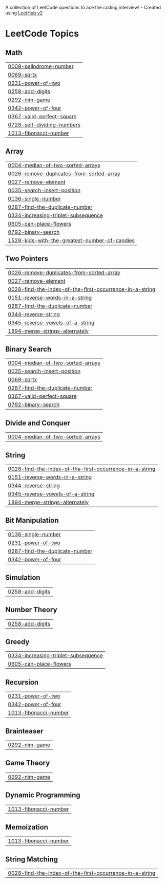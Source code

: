 A collection of LeetCode questions to ace the coding interview! - Created using [LeetHub v2](https://github.com/arunbhardwaj/LeetHub-2.0)
<!---LeetCode Topics Start-->
# LeetCode Topics
## Math
|  |
| ------- |
| [0009-palindrome-number](https://github.com/sumandeka223037/LeetCode/tree/master/0009-palindrome-number) |
| [0069-sqrtx](https://github.com/sumandeka223037/LeetCode/tree/master/0069-sqrtx) |
| [0231-power-of-two](https://github.com/sumandeka223037/LeetCode/tree/master/0231-power-of-two) |
| [0258-add-digits](https://github.com/sumandeka223037/LeetCode/tree/master/0258-add-digits) |
| [0292-nim-game](https://github.com/sumandeka223037/LeetCode/tree/master/0292-nim-game) |
| [0342-power-of-four](https://github.com/sumandeka223037/LeetCode/tree/master/0342-power-of-four) |
| [0367-valid-perfect-square](https://github.com/sumandeka223037/LeetCode/tree/master/0367-valid-perfect-square) |
| [0728-self-dividing-numbers](https://github.com/sumandeka223037/LeetCode/tree/master/0728-self-dividing-numbers) |
| [1013-fibonacci-number](https://github.com/sumandeka223037/LeetCode/tree/master/1013-fibonacci-number) |
## Array
|  |
| ------- |
| [0004-median-of-two-sorted-arrays](https://github.com/sumandeka223037/LeetCode/tree/master/0004-median-of-two-sorted-arrays) |
| [0026-remove-duplicates-from-sorted-array](https://github.com/sumandeka223037/LeetCode/tree/master/0026-remove-duplicates-from-sorted-array) |
| [0027-remove-element](https://github.com/sumandeka223037/LeetCode/tree/master/0027-remove-element) |
| [0035-search-insert-position](https://github.com/sumandeka223037/LeetCode/tree/master/0035-search-insert-position) |
| [0136-single-number](https://github.com/sumandeka223037/LeetCode/tree/master/0136-single-number) |
| [0287-find-the-duplicate-number](https://github.com/sumandeka223037/LeetCode/tree/master/0287-find-the-duplicate-number) |
| [0334-increasing-triplet-subsequence](https://github.com/sumandeka223037/LeetCode/tree/master/0334-increasing-triplet-subsequence) |
| [0605-can-place-flowers](https://github.com/sumandeka223037/LeetCode/tree/master/0605-can-place-flowers) |
| [0792-binary-search](https://github.com/sumandeka223037/LeetCode/tree/master/0792-binary-search) |
| [1528-kids-with-the-greatest-number-of-candies](https://github.com/sumandeka223037/LeetCode/tree/master/1528-kids-with-the-greatest-number-of-candies) |
## Two Pointers
|  |
| ------- |
| [0026-remove-duplicates-from-sorted-array](https://github.com/sumandeka223037/LeetCode/tree/master/0026-remove-duplicates-from-sorted-array) |
| [0027-remove-element](https://github.com/sumandeka223037/LeetCode/tree/master/0027-remove-element) |
| [0028-find-the-index-of-the-first-occurrence-in-a-string](https://github.com/sumandeka223037/LeetCode/tree/master/0028-find-the-index-of-the-first-occurrence-in-a-string) |
| [0151-reverse-words-in-a-string](https://github.com/sumandeka223037/LeetCode/tree/master/0151-reverse-words-in-a-string) |
| [0287-find-the-duplicate-number](https://github.com/sumandeka223037/LeetCode/tree/master/0287-find-the-duplicate-number) |
| [0344-reverse-string](https://github.com/sumandeka223037/LeetCode/tree/master/0344-reverse-string) |
| [0345-reverse-vowels-of-a-string](https://github.com/sumandeka223037/LeetCode/tree/master/0345-reverse-vowels-of-a-string) |
| [1894-merge-strings-alternately](https://github.com/sumandeka223037/LeetCode/tree/master/1894-merge-strings-alternately) |
## Binary Search
|  |
| ------- |
| [0004-median-of-two-sorted-arrays](https://github.com/sumandeka223037/LeetCode/tree/master/0004-median-of-two-sorted-arrays) |
| [0035-search-insert-position](https://github.com/sumandeka223037/LeetCode/tree/master/0035-search-insert-position) |
| [0069-sqrtx](https://github.com/sumandeka223037/LeetCode/tree/master/0069-sqrtx) |
| [0287-find-the-duplicate-number](https://github.com/sumandeka223037/LeetCode/tree/master/0287-find-the-duplicate-number) |
| [0367-valid-perfect-square](https://github.com/sumandeka223037/LeetCode/tree/master/0367-valid-perfect-square) |
| [0792-binary-search](https://github.com/sumandeka223037/LeetCode/tree/master/0792-binary-search) |
## Divide and Conquer
|  |
| ------- |
| [0004-median-of-two-sorted-arrays](https://github.com/sumandeka223037/LeetCode/tree/master/0004-median-of-two-sorted-arrays) |
## String
|  |
| ------- |
| [0028-find-the-index-of-the-first-occurrence-in-a-string](https://github.com/sumandeka223037/LeetCode/tree/master/0028-find-the-index-of-the-first-occurrence-in-a-string) |
| [0151-reverse-words-in-a-string](https://github.com/sumandeka223037/LeetCode/tree/master/0151-reverse-words-in-a-string) |
| [0344-reverse-string](https://github.com/sumandeka223037/LeetCode/tree/master/0344-reverse-string) |
| [0345-reverse-vowels-of-a-string](https://github.com/sumandeka223037/LeetCode/tree/master/0345-reverse-vowels-of-a-string) |
| [1894-merge-strings-alternately](https://github.com/sumandeka223037/LeetCode/tree/master/1894-merge-strings-alternately) |
## Bit Manipulation
|  |
| ------- |
| [0136-single-number](https://github.com/sumandeka223037/LeetCode/tree/master/0136-single-number) |
| [0231-power-of-two](https://github.com/sumandeka223037/LeetCode/tree/master/0231-power-of-two) |
| [0287-find-the-duplicate-number](https://github.com/sumandeka223037/LeetCode/tree/master/0287-find-the-duplicate-number) |
| [0342-power-of-four](https://github.com/sumandeka223037/LeetCode/tree/master/0342-power-of-four) |
## Simulation
|  |
| ------- |
| [0258-add-digits](https://github.com/sumandeka223037/LeetCode/tree/master/0258-add-digits) |
## Number Theory
|  |
| ------- |
| [0258-add-digits](https://github.com/sumandeka223037/LeetCode/tree/master/0258-add-digits) |
## Greedy
|  |
| ------- |
| [0334-increasing-triplet-subsequence](https://github.com/sumandeka223037/LeetCode/tree/master/0334-increasing-triplet-subsequence) |
| [0605-can-place-flowers](https://github.com/sumandeka223037/LeetCode/tree/master/0605-can-place-flowers) |
## Recursion
|  |
| ------- |
| [0231-power-of-two](https://github.com/sumandeka223037/LeetCode/tree/master/0231-power-of-two) |
| [0342-power-of-four](https://github.com/sumandeka223037/LeetCode/tree/master/0342-power-of-four) |
| [1013-fibonacci-number](https://github.com/sumandeka223037/LeetCode/tree/master/1013-fibonacci-number) |
## Brainteaser
|  |
| ------- |
| [0292-nim-game](https://github.com/sumandeka223037/LeetCode/tree/master/0292-nim-game) |
## Game Theory
|  |
| ------- |
| [0292-nim-game](https://github.com/sumandeka223037/LeetCode/tree/master/0292-nim-game) |
## Dynamic Programming
|  |
| ------- |
| [1013-fibonacci-number](https://github.com/sumandeka223037/LeetCode/tree/master/1013-fibonacci-number) |
## Memoization
|  |
| ------- |
| [1013-fibonacci-number](https://github.com/sumandeka223037/LeetCode/tree/master/1013-fibonacci-number) |
## String Matching
|  |
| ------- |
| [0028-find-the-index-of-the-first-occurrence-in-a-string](https://github.com/sumandeka223037/LeetCode/tree/master/0028-find-the-index-of-the-first-occurrence-in-a-string) |
<!---LeetCode Topics End-->